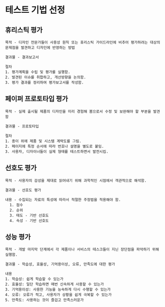 # 테스트 기법 선정

## 휴리스틱 평가

    목적 - 디자인 전문가들이 사용성 원칙 또는 휴리스틱 가이드라인에 비추어 평가하려는 대상의 문제점을 발견하고 디자인에 반영하는 방법

    결과물 - 결과보고서

    절차
    1. 평가계획을 수립 및 평가를 실행함.
    2. 발견된 이슈를 취합하고, 개선방향을 논의함.
    3. 평가 결과를 정리하여 평가보고서를 작성함.

## 페이퍼 프로토타입 평가

    목적 - 실제 출시될 제품의 디자인을 미리 경험해 봄으로서 수정 및 보완해야 할 부분을 발견함

    결과물 - 프로토타입

    절차
    1. 종이 위에 제품 및 시스템 계략도를 그림.
    2. 페이지에 특정 순서에 따라 번호나 설명을 별도로 붙임.
    3. 사용자, 디자이너들이 실제 형태를 테스트하면서 발전시킴.

## 선호도 평가

    목적 - 사용자의 감성을 제대로 읽어내기 위해 과학적인 시점에서 객관적으로 해석함.

    결과물 - 선호도 평가

    내용 - 수집되는 자료의 특성에 따라서 적절한 주정법을 적용해야 함.
	  1. 점수
	  2. 순위
	  3. 태도 - 기반 선호도
	  4. 속성 - 기반 선호도

## 성능 평가

    목적 - 개발 마지막 단계에서 각 제품이나 서비스의 테스크들이 지닌 장단점을 파악하기 위해 실행함.

    결과물 - 학습성, 효율성, 기억용이성, 오류, 만족도에 대한 평가

    내용
    1. 학습성: 쉽게 학습할 수 있는가
    2. 효율성: 일단 학습하면 매번 신속하게 사용할 수 있는가
    3. 기억용이성: 사용한 기능을 능숙하게 다시 수행할 수 있는가
    4. 오류: 오류가 적고, 사용자가 상황을 쉽게 극복할 수 있는가
    5. 만족도: 사용하는 것이 즐겁고 만족스러운가
